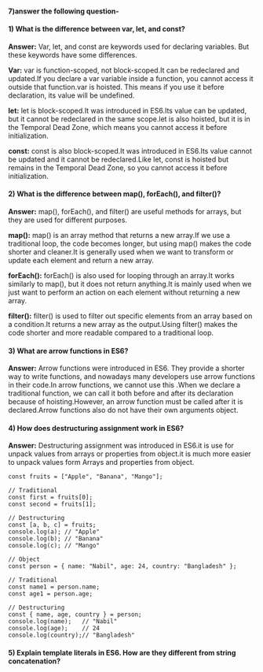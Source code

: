  
#### 7)answer the following question-


#### 1) What is the difference between var, let, and const?

  **Answer:** Var, let, and const are keywords used for declaring variables. But these keywords have some differences.

  **Var:** var is function-scoped, not block-scoped.It can be redeclared and updated.If you declare a var variable inside a function, you cannot access it outside that function.var is hoisted. This means if you use it before declaration, its value will be undefined.

  **let:** let is block-scoped.It was introduced in ES6.Its value can be updated, but it cannot be redeclared in the same scope.let is also hoisted, but it is in the Temporal Dead Zone, which means you cannot access it before initialization.

  **const:** const is also block-scoped.It was introduced in ES6.Its value cannot be updated and it cannot be redeclared.Like let, const is hoisted but remains in the Temporal Dead Zone, so you cannot access it before initialization.


#### 2) What is the difference between map(), forEach(), and filter()? 

**Answer:** map(), forEach(), and filter() are useful methods for arrays, but they are used for different purposes.

**map():** map() is an array method that returns a new array.If we use a traditional loop, the code becomes longer, but using map() makes the code shorter and cleaner.It is generally used when we want to transform or update each element and return a new array.

**forEach():** forEach() is also used for looping through an array.It works similarly to map(), but it does not return anything.It is mainly used when we just want to perform an action on each element without returning a new array.

**filter():** filter() is used to filter out specific elements from an array based on a condition.It returns a new array as the output.Using filter() makes the code shorter and more readable compared to a traditional loop.

#### 3) What are arrow functions in ES6?

**Answer:** Arrow functions were introduced in ES6. They provide a shorter way to write functions, and nowadays many developers use arrow functions in their code.In arrow functions, we cannot use this .When we declare a traditional function, we can call it both before and after its declaration because of hoisting.However, an arrow function must be called after it is declared.Arrow functions also do not have their own arguments object.

#### 4) How does destructuring assignment work in ES6?

**Answer:** Destructuring assignment was introduced in ES6.it is use for unpack values from arrays or properties from object.it is much more easier  to unpack values form Arrays and properties from object.

```
const fruits = ["Apple", "Banana", "Mango"];

// Traditional
const first = fruits[0];
const second = fruits[1];

// Destructuring 
const [a, b, c] = fruits;
console.log(a); // "Apple"
console.log(b); // "Banana"
console.log(c); // "Mango"

// Object
const person = { name: "Nabil", age: 24, country: "Bangladesh" };

// Traditional
const name1 = person.name;
const age1 = person.age;

// Destructuring
const { name, age, country } = person;
console.log(name);   // "Nabil"
console.log(age);    // 24
console.log(country);// "Bangladesh"

```

#### 5) Explain template literals in ES6. How are they different from string concatenation?
